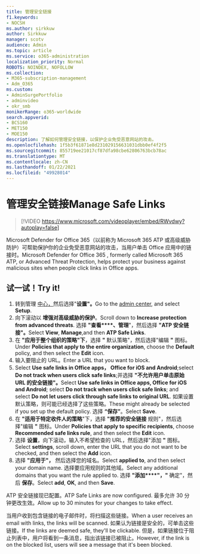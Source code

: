 ```yaml
---
title: 管理安全链接
f1.keywords:
- NOCSH
ms.author: sirkkuw
author: Sirkkuw
manager: scotv
audience: Admin
ms.topic: article
ms.service: o365-administration
localization_priority: Normal
ROBOTS: NOINDEX, NOFOLLOW
ms.collection:
- M365-subscription-management
- Adm_O365
ms.custom:
- AdminSurgePortfolio
- adminvideo
- okr_smb
monikerRange: o365-worldwide
search.appverid:
- BCS160
- MET150
- MOE150
description: 了解如何管理安全链接，以保护企业免受恶意网站的攻击。
ms.openlocfilehash: 1f5b3f61871e8d231029156631031dbb0ef4f2f5
ms.sourcegitcommit: 855719ee21017cf87dfa98cbe62806763bcb78ac
ms.translationtype: MT
ms.contentlocale: zh-CN
ms.lasthandoff: 01/22/2021
ms.locfileid: "49928014"
---
```

# <a name="manage-safe-links"></a><span data-ttu-id="e1e9c-103">管理安全链接</span><span class="sxs-lookup"><span data-stu-id="e1e9c-103">Manage Safe Links</span></span>

> [!VIDEO https://www.microsoft.com/videoplayer/embed/RWvdwy?autoplay=false]

<span data-ttu-id="e1e9c-104">Microsoft Defender for Office 365（以前称为 Microsoft 365 ATP 或高级威胁防护）可帮助保护你的企业免受恶意网站的攻击，当用户单击 Office 应用中的链接时。</span><span class="sxs-lookup"><span data-stu-id="e1e9c-104">Microsoft Defender for Office 365 , formerly called Microsoft 365 ATP, or Advanced Threat Protection, helps protect your business against malicious sites when people click links in Office apps.</span></span>

## <a name="try-it"></a><span data-ttu-id="e1e9c-105">试一试！</span><span class="sxs-lookup"><span data-stu-id="e1e9c-105">Try it!</span></span>

1. <span data-ttu-id="e1e9c-106">转到管理 [中心，](https://admin.microsoft.com)然后选择"**设置"。**</span><span class="sxs-lookup"><span data-stu-id="e1e9c-106">Go to the [admin center](https://admin.microsoft.com), and select **Setup**.</span></span>
1. <span data-ttu-id="e1e9c-107">向下滚动以 **增强对高级威胁的保护**。</span><span class="sxs-lookup"><span data-stu-id="e1e9c-107">Scroll down to **Increase protection from advanced threats**.</span></span> <span data-ttu-id="e1e9c-108">选择 **"查看\*\*\*\*、管理**"，然后选择 **"ATP 安全链接"。**</span><span class="sxs-lookup"><span data-stu-id="e1e9c-108">Select **View**, **Manage**,and then **ATP Safe Links**.</span></span>
1. <span data-ttu-id="e1e9c-109">在 **"应用于整个组织的策略"下**，选择 **"** 默认策略"，然后选择"编辑 **"** 图标。</span><span class="sxs-lookup"><span data-stu-id="e1e9c-109">Under **Policies that apply to the entire organization**, choose the **Default** policy, and then select the **Edit** icon.</span></span>
1. <span data-ttu-id="e1e9c-110">输入要阻止的 URL。</span><span class="sxs-lookup"><span data-stu-id="e1e9c-110">Enter a URL that you want to block.</span></span>
1. <span data-ttu-id="e1e9c-111">Select **Use safe links in Office apps， Office for iOS and Android**;select **Do not track when users click safe links**;并选择 **"不允许用户单击原始 URL 的安全链接"。**</span><span class="sxs-lookup"><span data-stu-id="e1e9c-111">Select **Use safe links in Office apps, Office for iOS and Android**; select **Do not track when users click safe links**; and select **Do not let users click through safe links to original URL**.</span></span> <span data-ttu-id="e1e9c-112">如果设置默认策略，则可能已经选择了这些策略。</span><span class="sxs-lookup"><span data-stu-id="e1e9c-112">These might already be selected if you set up the default policy.</span></span> <span data-ttu-id="e1e9c-113">选择 **“保存”**。</span><span class="sxs-lookup"><span data-stu-id="e1e9c-113">Select **Save**.</span></span>
1. <span data-ttu-id="e1e9c-114">在 **"适用于特定收件人的策略**"下，选择 **"推荐的安全链接** 规则"，然后选择"编辑 **"** 图标。</span><span class="sxs-lookup"><span data-stu-id="e1e9c-114">Under **Policies that apply to specific recipients**, choose **Recommended safe links rule**, and then select the **Edit** icon.</span></span>
1. <span data-ttu-id="e1e9c-115">选择 **设置**，向下滚动，输入不希望检查的 URL，然后选择"添加 **"** 图标。</span><span class="sxs-lookup"><span data-stu-id="e1e9c-115">Select **settings**, scroll down, enter the URL that you do not want to be checked, and then select the **Add** icon.</span></span>
1. <span data-ttu-id="e1e9c-116">选择 **"应用于"，** 然后选择您的域名。</span><span class="sxs-lookup"><span data-stu-id="e1e9c-116">Select **applied to**, and then select your domain name.</span></span> <span data-ttu-id="e1e9c-117">选择要应用规则的其他域。</span><span class="sxs-lookup"><span data-stu-id="e1e9c-117">Select any additional domains that you want the rule applied to.</span></span> <span data-ttu-id="e1e9c-118">选择 **"添加\*\*\*\*"，"** 确定"，然后 **保存**。</span><span class="sxs-lookup"><span data-stu-id="e1e9c-118">Select **add**, **OK**, and then **Save**.</span></span>

<span data-ttu-id="e1e9c-119">ATP 安全链接现已配置。</span><span class="sxs-lookup"><span data-stu-id="e1e9c-119">ATP Safe Links are now configured.</span></span> <span data-ttu-id="e1e9c-120">最多允许 30 分钟更改生效。</span><span class="sxs-lookup"><span data-stu-id="e1e9c-120">Allow up to 30 minutes for your changes to take effect.</span></span>

<span data-ttu-id="e1e9c-121">当用户收到包含链接的电子邮件时，将扫描这些链接。</span><span class="sxs-lookup"><span data-stu-id="e1e9c-121">When a user receives an email with links, the links will be scanned.</span></span> <span data-ttu-id="e1e9c-122">如果认为链接是安全的，可单击这些链接。</span><span class="sxs-lookup"><span data-stu-id="e1e9c-122">If the links are deemed safe, they'll be clickable.</span></span> <span data-ttu-id="e1e9c-123">但是，如果链接位于阻止列表中，用户将看到一条消息，指出该链接已被阻止。</span><span class="sxs-lookup"><span data-stu-id="e1e9c-123">However, if the link is on the blocked list, users will see a message that it's been blocked.</span></span>